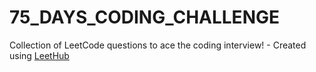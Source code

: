 # 75_DAYS_CODING_CHALLENGE
Collection of LeetCode questions to ace the coding interview! - Created using [LeetHub](https://github.com/QasimWani/LeetHub)

